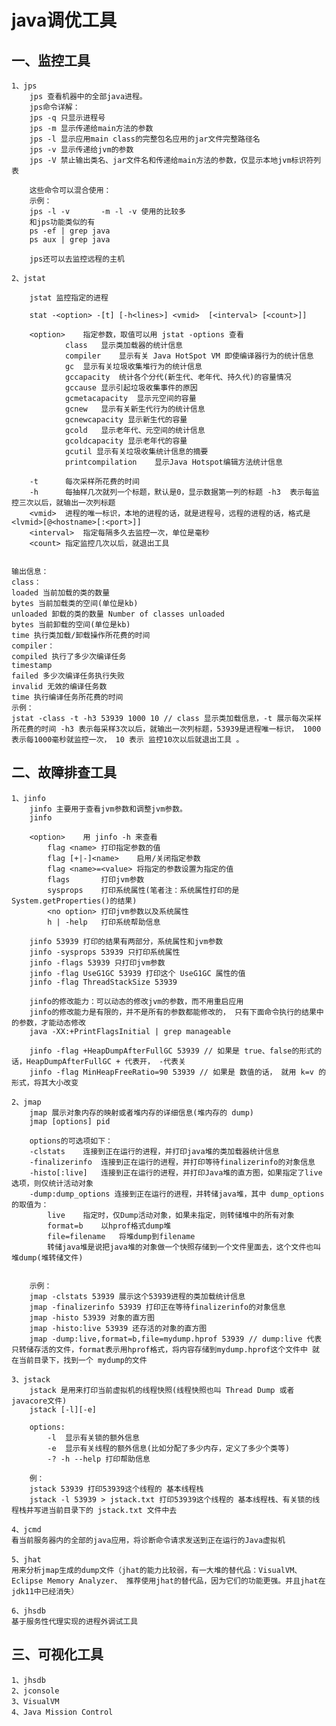 # java调优工具

## 一、监控工具

	1、jps
		jps 查看机器中的全部java进程。
		jps命令详解：
		jps -q 只显示进程号
		jps -m 显示传递给main方法的参数
		jps -l 显示应用main class的完整包名应用的jar文件完整路径名
		jps -v 显示传递给jvm的参数
		jps -V 禁止输出类名、jar文件名和传递给main方法的参数，仅显示本地jvm标识符列表

		这些命令可以混合使用：  
		示例：
		jps -l -v		-m -l -v 使用的比较多
		和jps功能类似的有
		ps -ef | grep java
		ps aux | grep java

		jps还可以去监控远程的主机

	2、jstat

		jstat 监控指定的进程

		stat -<option> -[t] [-h<lines>] <vmid>	[<interval> [<count>]]

		<option> 	指定参数，取值可以用 jstat -options 查看
				class	显示类加载器的统计信息
				compiler	显示有关 Java HotSpot VM 即使编译器行为的统计信息
				gc	显示有关垃圾收集堆行为的统计信息
				gccapacity	统计各个分代(新生代、老年代、持久代)的容量情况
				gccause	显示引起垃圾收集事件的原因
				gcmetacapacity	显示元空间的容量
				gcnew	显示有关新生代行为的统计信息
				gcnewcapacity 显示新生代的容量
				gcold	显示老年代、元空间的统计信息
				gcoldcapacity 显示老年代的容量
				gcutil 显示有关垃圾收集统计信息的摘要
				printcompilation	显示Java Hotspot编辑方法统计信息
				
		-t		每次采样所花费的时间
		-h     	每抽样几次就列一个标题，默认是0，显示数据第一列的标题	-h3  表示每监控三次以后，就输出一次列标题
		<vmid>	进程的唯一标识，本地的进程的话，就是进程号，远程的进程的话，格式是    <lvmid>[@<hostname>[:<port>]]
		<interval>	指定每隔多久去监控一次，单位是毫秒
		<count>	指定监控几次以后，就退出工具


	输出信息：
	class：
	loaded 当前加载的类的数量
	bytes 当前加载类的空间(单位是kb)
	unloaded 卸载的类的数量 Number of classes unloaded
	bytes 当前卸载的空间(单位是kb)
	time 执行类加载/卸载操作所花费的时间
	compiler：
	compiled 执行了多少次编译任务
	timestamp
	failed 多少次编译任务执行失败
	invalid 无效的编译任务数
	time 执行编译任务所花费的时间
	示例：
	jstat -class -t -h3 53939 1000 10 // class 显示类加载信息，-t 展示每次采样所花费的时间 -h3 表示每采样3次以后，就输出一次列标题，53939是进程唯一标识， 1000 表示每1000毫秒就监控一次， 10 表示 监控10次以后就退出工具 。

## 二、故障排查工具

	1、jinfo
		jinfo 主要用于查看jvm参数和调整jvm参数。
		jinfo

		<option>	用 jinfo -h 来查看
			flag <name>	打印指定参数的值
			flag [+|-]<name>	启用/关闭指定参数
			flag <name>=<value>	将指定的参数设置为指定的值
			flags		打印jvm参数
			sysprops	打印系统属性(笔者注：系统属性打印的是System.getProperties()的结果)
			<no option> 打印jvm参数以及系统属性
			h | -help	打印系统帮助信息

		jinfo 53939 打印的结果有两部分，系统属性和jvm参数
		jinfo -sysprops 53939 只打印系统属性
		jinfo -flags 53939 只打印jvm参数
		jinfo -flag UseG1GC 53939 打印这个 UseG1GC 属性的值
		jinfo -flag ThreadStackSize 53939

		jinfo的修改能力：可以动态的修改jvm的参数，而不用重启应用
		jinfo的修改能力是有限的，并不是所有的参数都能修改的， 只有下面命令执行的结果中的参数，才能动态修改
		java -XX:+PrintFlagsInitial | grep manageable

		jinfo -flag +HeapDumpAfterFullGC 53939 // 如果是 true、false的形式的话，HeapDumpAfterFullGC + 代表开， -代表关
		jinfo -flag MinHeapFreeRatio=90 53939 // 如果是 数值的话， 就用 k=v 的形式，将其大小改变

	2、jmap
		jmap 展示对象内存的映射或者堆内存的详细信息(堆内存的 dump)
		jmap [options] pid

		options的可选项如下：
		-clstats	连接到正在运行的进程，并打印java堆的类加载器统计信息
		-finalizerinfo	连接到正在运行的进程，并打印等待finalizerinfo的对象信息
		-histo[:live]	连接到正在运行的进程，并打印Java堆的直方图，如果指定了live选项，则仅统计活动对象
		-dump:dump_options 连接到正在运行的进程，并转储java堆，其中 dump_options的取值为：
			live	指定时，仅Dump活动对象，如果未指定，则转储堆中的所有对象
			format=b	以hprof格式dump堆
			file=filename	将堆dump到filename
			转储java堆是说把java堆的对象做一个快照存储到一个文件里面去，这个文件也叫堆dump(堆转储文件)


		示例：
		jmap -clstats 53939 展示这个53939进程的类加载统计信息
		jmap -finalizerinfo 53939 打印正在等待finalizerinfo的对象信息
		jmap -histo 53939 对象的直方图
		jmap -histo:live 53939 还存活的对象的直方图
		jmap -dump:live,format=b,file=mydump.hprof 53939 // dump:live 代表只转储存活的文件，format表示用hprof格式，将内容存储到mydump.hprof这个文件中 就在当前目录下，找到一个 mydump的文件

	3、jstack
		jstack 是用来打印当前虚拟机的线程快照(线程快照也叫 Thread Dump 或者 javacore文件)
		jstack [-l][-e]

		options:
			-l	显示有关锁的额外信息
			-e	显示有关线程的额外信息(比如分配了多少内存，定义了多少个类等)
			-? -h --help 打印帮助信息

		例：
		jstack 53939 打印53939这个线程的 基本线程栈
		jstack -l 53939 > jstack.txt 打印53939这个线程的 基本线程栈、有关锁的线程栈并写进当前目录下的 jstack.txt 文件中去

	4、jcmd
	看当前服务器内的全部的java应用，将诊断命令请求发送到正在运行的Java虚拟机

	5、jhat
	用来分析jmap生成的dump文件（jhat的能力比较弱，有一大堆的替代品：VisualVM、Eclipse Memory Analyzer、 推荐使用jhat的替代品，因为它们的功能更强。并且jhat在jdk11中已经消失）

	6、jhsdb
	基于服务性代理实现的进程外调试工具

## 三、可视化工具

	1、jhsdb
	2、jconsole
	3、VisualVM
	4、Java Mission Control